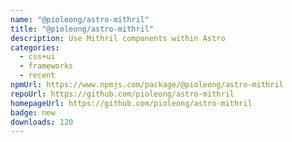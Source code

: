 ```yaml
---
name: "@pioleong/astro-mithril"
title: "@pioleong/astro-mithril"
description: Use Mithril components within Astro
categories:
  - css+ui
  - frameworks
  - recent
npmUrl: https://www.npmjs.com/package/@pioleong/astro-mithril
repoUrl: https://github.com/pioleong/astro-mithril
homepageUrl: https://github.com/pioleong/astro-mithril
badge: new
downloads: 120
---
```

